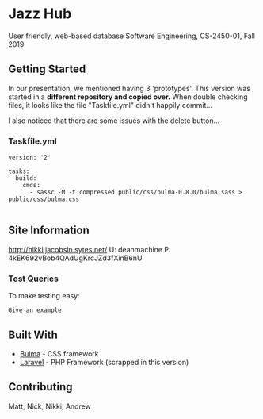 # Jazz Hub

User friendly, web-based database
Software Engineering, CS-2450-01, Fall 2019

## Getting Started

In our presentation, we mentioned having 3 'prototypes'. This version was started in a **different repository and copied over.**
When double checking files, it looks like the file "Taskfile.yml" didn't happily commit...

I also noticed that there are some issues with the delete button...

### Taskfile.yml

```
version: '2'

tasks:
  build:
    cmds:
      - sassc -M -t compressed public/css/bulma-0.8.0/bulma.sass > public/css/bulma.css
    
```


## Site Information

http://nikki.jacobsin.sytes.net/
U: deanmachine
P: 4kEK692vBob4QAdUgKrcJZd3fXinB6nU


### Test Queries

To make testing easy:



```
Give an example
```

## Built With

* [Bulma](https://bulma.io/) - CSS framework
* [Laravel](https://laravel.com/) - PHP Framework (scrapped in this version)

## Contributing

Matt, Nick, Nikki, Andrew


